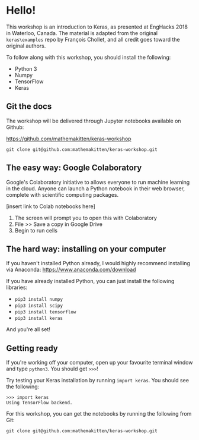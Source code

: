 # Hello!

This workshop is an introduction to Keras, as presented at EngHacks 2018 in Waterloo, Canada. The material is adapted from the original `keras\examples` repo by François Chollet, and all credit goes toward the original authors. 

To follow along with this workshop, you should install the following:

- Python 3
- Numpy
- TensorFlow
- Keras

## Git the docs 

The workshop will be delivered through Jupyter notebooks available on Github:

https://github.com/mathemakitten/keras-workshop

`git clone git@github.com:mathemakitten/keras-workshop.git`

## The easy way: Google Colaboratory

Google's Colaboratory initiative to allows everyone to run machine learning in the cloud. Anyone can launch a Python notebook in their web browser, complete with scientific computing packages.

[insert link to Colab notebooks here]

1. The screen will prompt you to open this with Colaboratory 
2. File >> Save a copy in Google Drive 
3. Begin to run cells

## The hard way: installing on your computer 

If you haven't installed Python already, I would highly recommend installing via Anaconda: https://www.anaconda.com/download

If you have already installed Python, you can just install the following libraries: 

- `pip3 install numpy`
- `pip3 install scipy`
- `pip3 install tensorflow`
- `pip3 install keras`

And you're all set!

## Getting ready

If you're working off your computer, open up your favourite terminal window and type `python3`. You should get `>>>`! 

Try testing your Keras installation by running `import keras`. You should see the following: 

    >>> import keras
    Using TensorFlow backend.
For this workshop, you can get the notebooks by running the following from Git: 

`git clone git@github.com:mathemakitten/keras-workshop.git`